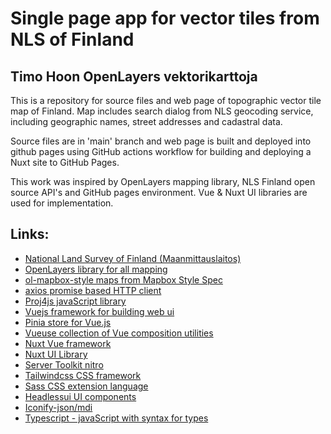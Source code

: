 # Single page app for vector tiles from NLS of Finland 
## Timo Hoon OpenLayers vektorikarttoja

This is a repository for source files and web page of topographic vector tile map of Finland.
Map includes search dialog from NLS geocoding service, including geographic names, street addresses and cadastral data.

Source files are in 'main' branch and web page is built and deployed into github pages using GitHub actions workflow for building and deploying a Nuxt site to GitHub Pages.

This work was inspired by OpenLayers mapping library, NLS Finland open source API's and GitHub pages environment. Vue & Nuxt UI libraries are used for implementation.

## Links:
- [National Land Survey of Finland (Maanmittauslaitos)](https://beta-karttakuva.maanmittauslaitos.fi/)
- [OpenLayers library for all mapping](https://openlayers.org/)
- [ol-mapbox-style maps from Mapbox Style Spec](https://github.com/openlayers/ol-mapbox-style)
- [axios promise based HTTP client](https://axios-http.com/)
- [Proj4js javaScript library](http://proj4js.org/)
- [Vuejs framework for building web ui](https://vuejs.org/)
- [Pinia store for Vue.js](https://pinia.vuejs.org/)
- [Vueuse collection of Vue composition utilities](https://vueuse.org/)
- [Nuxt Vue framework](https://nuxt.com/)
- [Nuxt UI Library](https://ui.nuxt.com/)
- [Server Toolkit nitro](https://nitro.unjs.io/)
- [Tailwindcss CSS framework](https://tailwindcss.com/)
- [Sass CSS extension language](https://sass-lang.com/)
- [Headlessui UI components](https://headlessui.com/)
- [Iconify-json/mdi](https://icon-sets.iconify.design/mdi/)
- [Typescript - javaScript with syntax for types](https://www.typescriptlang.org/)

